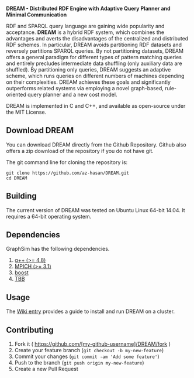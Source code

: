 **DREAM - Distributed RDF Engine with Adaptive Query Planner and Minimal Communication**

RDF and SPARQL query language are gaining wide popularity and acceptance. **DREAM** is a hybrid RDF system, which combines the advantages and averts the disadvantages of the centralized and distributed RDF schemes. In particular, DREAM avoids partitioning RDF datasets and reversely partitions SPARQL queries. By not partitioning datasets, DREAM offers a general paradigm for different types of pattern matching queries and entirely precludes intermediate data shuffling (only auxiliary data are shuffled). By partitioning only queries, DREAM suggests an adaptive scheme, which runs queries on different numbers of machines depending on their complexities. DREAM achieves these goals and significantly outperforms related systems via employing a novel graph-based, rule-oriented query planner and a new cost model.

DREAM is implemented in C and C++, and available as open-source under the MIT License.

Download DREAM
----------------------

You can download DREAM directly from the Github Repository. Github also offers a zip download of the repository if you do not have git.

The git command line for cloning the repository is:
```
git clone https://github.com/az-hasan/DREAM.git
cd DREAM
```


Building
------------------
The current version of DREAM was tested on Ubuntu Linux 64-bit 14.04. It requires a 64-bit operating system. 
 
 
Dependencies
------------------

GraphSim has the following dependencies.

1. [g++ (>= 4.8)](https://gcc.gnu.org/gcc-4.8/)
2. [MPICH (>= 3.1)](https://www.mpich.org/downloads/)
3. [boost](http://www.boost.org/)
4. [TBB](https://www.threadingbuildingblocks.org/) 


Usage 
----------------
The [Wiki entry](https://github.com/az-hasan/DREAM/wiki) provides a guide to install and run DREAM on a cluster.


Contributing
-------------------
1. Fork it ( https://github.com/[my-github-username]/DREAM/fork )
2. Create your feature branch (`git checkout -b my-new-feature`)
3. Commit your changes (`git commit -am 'Add some feature'`)
4. Push to the branch (`git push origin my-new-feature`)
5. Create a new Pull Request
